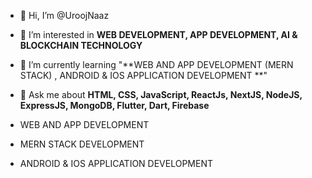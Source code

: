 - 👋 Hi, I’m @UroojNaaz
  
- 👀 I’m interested in **WEB DEVELOPMENT, APP DEVELOPMENT, AI & BLOCKCHAIN TECHNOLOGY**
  
- 🌱 I’m currently learning "**WEB AND APP DEVELOPMENT (MERN STACK) , ANDROID & IOS APPLICATION DEVELOPMENT **"

- 💬 Ask me about **HTML, CSS, JavaScript, ReactJs, NextJS, NodeJS, ExpressJS, MongoDB, Flutter, Dart, Firebase** 

- WEB AND APP DEVELOPMENT

- MERN STACK DEVELOPMENT

- ANDROID & IOS APPLICATION DEVELOPMENT

